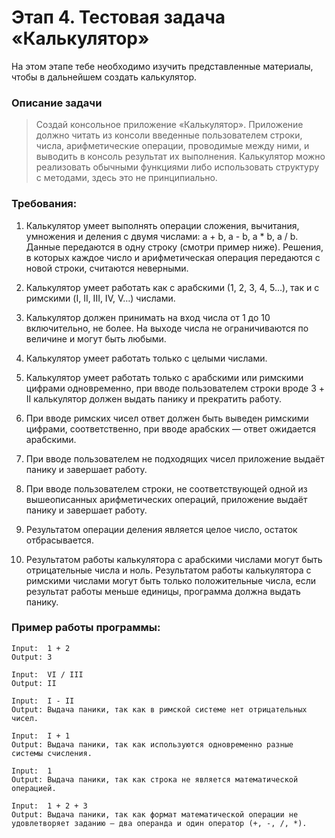 # Этап 4. Тестовая задача «Калькулятор»

На этом этапе тебе необходимо изучить представленные материалы, чтобы в дальнейшем создать калькулятор.

### Описание задачи
> Создай консольное приложение «Калькулятор». Приложение должно читать из консоли введенные пользователем строки, числа, арифметические операции, проводимые между ними, и выводить в консоль результат их выполнения. Калькулятор можно реализовать обычными функциями либо использовать структуру с методами, здесь это не принципиально.

### Требования:
1.  Калькулятор умеет выполнять операции сложения, вычитания, умножения и деления с двумя числами: a + b, a - b, a * b, a / b. Данные передаются в одну строку (смотри пример ниже). Решения, в которых каждое число и арифметическая операция передаются с новой строки, считаются неверными.

2. Калькулятор умеет работать как с арабскими (1, 2, 3, 4, 5…), так и с римскими (I, II, III, IV, V…) числами.

3. Калькулятор должен принимать на вход числа от 1 до 10 включительно, не более. На выходе числа не ограничиваются по величине и могут быть любыми.

4. Калькулятор умеет работать только с целыми числами.

5. Калькулятор умеет работать только с арабскими или римскими цифрами одновременно, при вводе пользователем строки вроде 3 + II калькулятор должен выдать панику и прекратить работу.

6. При вводе римских чисел ответ должен быть выведен римскими цифрами, соответственно, при вводе арабских — ответ ожидается арабскими.

7. При вводе пользователем не подходящих чисел приложение выдаёт панику и завершает работу.

8. При вводе пользователем строки, не соответствующей одной из вышеописанных арифметических операций, приложение выдаёт панику и завершает работу.

9.  Результатом операции деления является целое число, остаток отбрасывается.

10. Результатом работы калькулятора с арабскими числами могут быть отрицательные числа и ноль. Результатом работы калькулятора с римскими числами могут быть только положительные числа, если результат работы меньше единицы, программа должна выдать панику.


### Пример работы программы:
```
Input:  1 + 2
Output: 3
```
```
Input:  VI / III
Output: II
```
```
Input:  I - II
Output: Выдача паники, так как в римской системе нет отрицательных чисел.
```
```
Input:  I + 1
Output: Выдача паники, так как используются одновременно разные системы счисления.
```
```
Input:  1
Output: Выдача паники, так как строка не является математической операцией.
```

```
Input:  1 + 2 + 3
Output: Выдача паники, так как формат математической операции не удовлетворяет заданию — два операнда и один оператор (+, -, /, *).
```